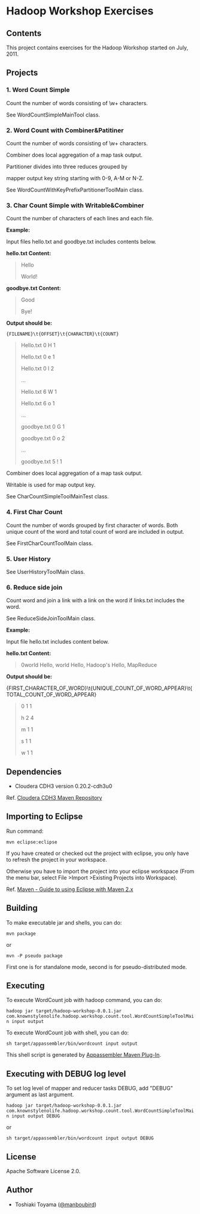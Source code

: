 Hadoop Workshop Exercises
=========================

Contents
--------

This project contains exercises for the Hadoop Workshop started on July, 2011.

## Projects

### 1. Word Count Simple

Count the number of words consisting of \w+ characters.

See WordCountSimpleMainTool class.

### 2. Word Count with Combiner&Patitiner

Count the number of words consisting of \w+ characters.

Combiner does local aggregation of a map task output.

Partitioner divides into three reduces grouped by

mapper output key string starting with 0-9, A-M or N-Z.

See WordCountWithKeyPrefixPartitionerToolMain class.

### 3. Char Count Simple with Writable&Combiner

Count the number of characters of each lines and each file.
        
**Example:**
    
Input files hello.txt and goodbye.txt includes contents below.
    
**hello.txt Content:**
    
> Hello
>
> World!
    
**goodbye.txt Content:**
    
> Good
>
> Bye!
    
**Output should be:**
    
    {FILENAME}\t{OFFSET}\t{CHARACTER}\t{COUNT}

> Hello.txt	0	H	1
>    
> Hello.txt	0	e	1
> 
> Hello.txt	0	l	2
> 
> ...
> 
> Hello.txt	6	W	1
> 
> Hello.txt	6	o	1
> 
> ...
> 
> goodbye.txt	0	G	1
> 
> goodbye.txt	0	o	2
> 
> ...
> 
> goodbye.txt	5	!	1
 	
Combiner does local aggregation of a map task output.

Writable is used for map output key.

See CharCountSimpleToolMainTest class.
    
### 4. First Char Count

Count the number of words grouped by first character of words.
Both unique count of the word and total count of word are included in output.

See FirstCharCountToolMain class.

### 5. User History

See UserHistoryToolMain class.

### 6. Reduce side join 

Count word and join a link with a link on the word if links.txt includes the word.

See ReduceSideJoinToolMain class.

**Example:**
    
Input file hello.txt includes content below.
    
**hello.txt Content:**
    
> 0world
> Hello, world
> Hello, Hadoop's
> Hello, MapReduce
   
**Output should be:**
    
{FIRST_CHARACTER_OF_WORD}\t{UNIQUE_COUNT_OF_WORD_APPEAR}\t{TOTAL_COUNT_OF_WORD_APPEAR}

> 0		1	1
>
> h		2	4
>
> m		1	1
>
> s		1	1
>
> w		1	1

## Dependencies

* Cloudera CDH3 version 0.20.2-cdh3u0

Ref. [Cloudera CDH3 Maven Repository](https://ccp.cloudera.com/display/CDHDOC/Using+the+CDH3+Maven+Repository)

## Importing to Eclipse

Run command:

`mvn eclipse:eclipse`

If you have created or checked out the project with eclipse, you only have to refresh the project in your workspace. 

Otherwise you have to import the project into your eclipse workspace (From the menu bar, select File >Import >Existing Projects into Workspace).

Ref. [Maven - Guide to using Eclipse with Maven 2.x](http://maven.apache.org/guides/mini/guide-ide-eclipse.html)

## Building

To make executable jar and shells, you can do:  

`mvn package`

  or

`mvn -P pseudo package`

First one is for standalone mode, second is for pseudo-distributed mode.

## Executing

To execute WordCount job with hadoop command, you can do:

`hadoop jar target/hadoop-workshop-0.0.1.jar com.knownstylenolife.hadoop.workshop.count.tool.WordCountSimpleToolMain input output`

To execute WordCount job with shell, you can do:

`sh target/appassembler/bin/wordcount input output`

This shell script is generated by [Appassembler Maven Plug-In](http://mojo.codehaus.org/appassembler/appassembler-maven-plugin/).

## Executing with DEBUG log level

To set log level of mapper and reducer tasks DEBUG, add "DEBUG" argument as last argument.

`hadoop jar target/hadoop-workshop-0.0.1.jar com.knownstylenolife.hadoop.workshop.count.tool.WordCountSimpleToolMain input output DEBUG`

or

`sh target/appassembler/bin/wordcount input output DEBUG`

## License

Apache Software License 2.0.

## Author

* Toshiaki Toyama ([@manboubird](http://twitter.com/manboubird))

    
